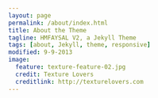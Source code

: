 ```yaml
---
layout: page
permalink: /about/index.html
title: About the Theme
tagline: HMFAYSAL V2, a Jekyll Theme
tags: [about, Jekyll, theme, responsive]
modified: 9-9-2013
image:
  feature: texture-feature-02.jpg
  credit: Texture Lovers
  creditlink: http://texturelovers.com
---
```

